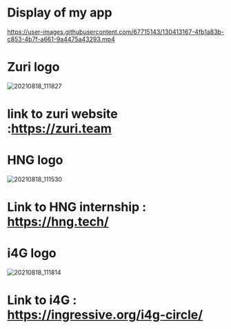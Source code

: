 # Display of my app
https://user-images.githubusercontent.com/67715143/130413167-4fb1a83b-c853-4b7f-a661-9a4475a43293.mp4
# Zuri logo
![20210818_111827](https://user-images.githubusercontent.com/67715143/130230072-ae46f9a3-3149-4d3b-9f49-13720c9b8c97.jpg)
# link to zuri website :https://zuri.team
# HNG logo 
![20210818_111530](https://user-images.githubusercontent.com/67715143/130230188-8b5b0a79-dfe1-4a17-85b3-40100811f35e.jpg)
# Link to HNG internship : https://hng.tech/
# i4G logo
![20210818_111814](https://user-images.githubusercontent.com/67715143/130230243-16db24bd-f16b-4dba-986d-906acc93af0c.jpg)
# Link to i4G : https://ingressive.org/i4g-circle/




